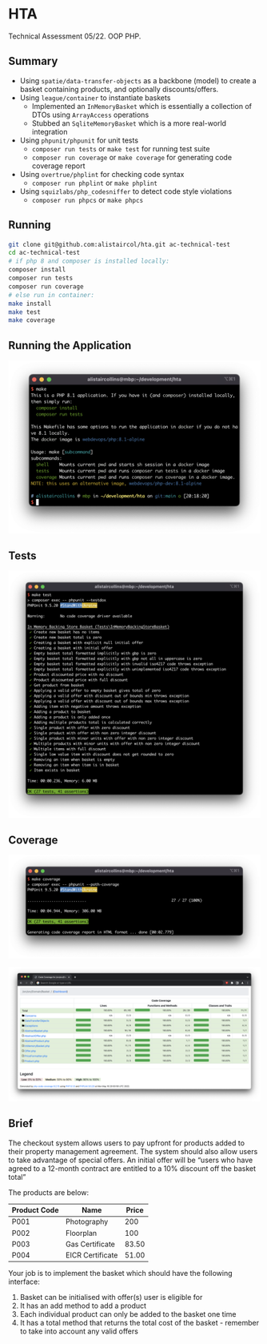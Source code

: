 # HTA

Technical Assessment 05/22. OOP PHP.

## Summary

* Using `spatie/data-transfer-objects` as a backbone (model) to create a basket containing products, and optionally discounts/offers.
* Using `league/container` to instantiate baskets
  * Implemented an `InMemoryBasket` which is essentially a collection of DTOs using `ArrayAccess` operations
  * Stubbed an `SqliteMemoryBasket` which is a more real-world integration
* Using `phpunit/phpunit` for unit tests
  * `composer run tests` or `make test` for running test suite
  * `composer run coverage` or `make coverage` for generating code coverage report
* Using `overtrue/phplint` for checking code syntax
  * `composer run phplint` or `make phplint`
* Using `squizlabs/php_codesniffer` to detect code style violations
  * `composer run phpcs` or `make phpcs`

## Running

```bash
git clone git@github.com:alistaircol/hta.git ac-technical-test
cd ac-technical-test
# if php 8 and composer is installed locally:
composer install
composer run tests
composer run coverage
# else run in container:
make install
make test
make coverage
```

## Running the Application

![make](https://raw.githubusercontent.com/alistaircol/hta/main/.github/make.png)

## Tests

![make test](https://raw.githubusercontent.com/alistaircol/hta/main/.github/make_tests.png)

## Coverage

![make coverage](https://raw.githubusercontent.com/alistaircol/hta/main/.github/make_coverage.png)

![coverage](https://raw.githubusercontent.com/alistaircol/hta/main/.github/coverage.png)

## Brief

The checkout system allows users to pay upfront for products added to their property management agreement. The system should also allow users to take advantage of special offers. An initial offer will be “users who have agreed to a 12-month contract are entitled to a 10% discount off the basket total”

The products are below:

| Product Code | Name             | Price |
|--------------|------------------|-------|
| P001         | Photography      | 200   |
| P002         | Floorplan        | 100   |
| P003         | Gas Certificate  | 83.50 |
| P004         | EICR Certificate | 51.00 |

Your job is to implement the basket which should have the following interface:

1. Basket can be initialised with offer(s) user is eligible for
2. It has an add method to add a product
3. Each individual product can only be added to the basket one time
4. It has a total method that returns the total cost of the basket - remember to take into account any valid offers
